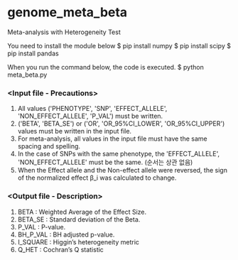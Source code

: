 # genome_meta_beta
Meta-analysis with Heterogeneity Test

You need to install the module below
$ pip install numpy
$ pip install scipy
$ pip install pandas

When you run the command below, the code is executed.
$ python meta_beta.py

### <Input file - Precautions>
1. All values ('PHENOTYPE', 'SNP', 'EFFECT_ALLELE', 'NON_EFFECT_ALLELE', 'P_VAL') must be written.
2. ('BETA', 'BETA_SE') or ('OR', 'OR_95%CI_LOWER', 'OR_95%CI_UPPER') values must be written in the input file.
3. For meta-analysis, all values in the input file must have the same spacing and spelling.
4. In the case of SNPs with the same phenotype, the 'EFFECT_ALLELE', 'NON_EFFECT_ALLELE' must be the same. (순서는 상관 없음)
5. When the Effect allele and the Non-effect allele were reversed, the sign of the normalized effect β_i was calculated to change.

### <Output file - Description>
1. BETA : Weighted Average of the Effect Size.
2. BETA_SE : Standard deviation of the Beta.
3. P_VAL : P-value.
4. BH_P_VAL : BH adjusted p-value.
5. I_SQUARE : Higgin’s heterogeneity metric
6. Q_HET : Cochran’s Q statistic
